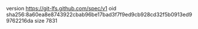 version https://git-lfs.github.com/spec/v1
oid sha256:8a60ea8e8743922cbab96be17bad3f7f9ed9cb928cd32f5b0913ed99762216da
size 7831
